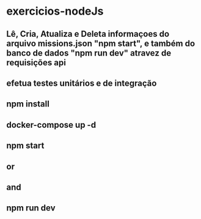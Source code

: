 # exercicios-nodeJs
## Lê, Cria, Atualiza e Deleta informaçoes do arquivo missions.json "npm start", e também do banco de dados "npm run dev" atravez de requisições api
## efetua testes unitários e de integração
## npm install
## docker-compose up -d
## npm start
## or 
## and
## npm run dev
